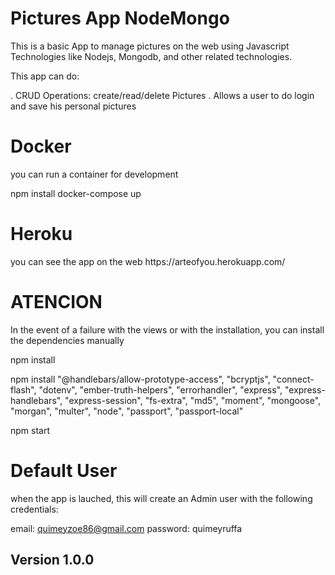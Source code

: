 <h1> Pictures App NodeMongo </h1>
This is a basic App to manage pictures on the web using Javascript Technologies like Nodejs, Mongodb, and other related technologies.

This app can do:

. CRUD Operations: create/read/delete Pictures
. Allows a user to do login and save his personal pictures

<h1>Docker</h1>
you can run a container for development

npm install
docker-compose up

<h1> Heroku </h1>
you can see the app on the web 
https://arteofyou.herokuapp.com/

 <h1> ATENCION </h1>
In the event of a failure with the views or with the installation, you can install the dependencies manually

npm install 

npm install 
"@handlebars/allow-prototype-access",
    "bcryptjs",
    "connect-flash",
    "dotenv",
    "ember-truth-helpers",
    "errorhandler",
    "express",
    "express-handlebars",
    "express-session",
    "fs-extra",
    "md5",
    "moment",
    "mongoose",
    "morgan",
    "multer",
    "node",
    "passport",
    "passport-local"
    
npm start 

<h1>Default User</h1>
when the app is lauched, this will create an Admin user with the following credentials:

email: quimeyzoe86@gmail.com
password: quimeyruffa

<h2>Version 1.0.0</h2>
